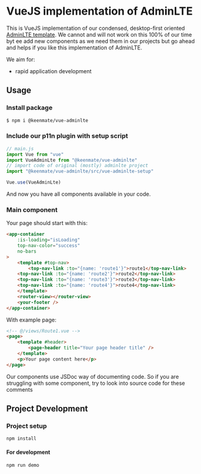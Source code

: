 # VueJS implementation of AdminLTE

This is VueJS implementation of our condensed, desktop-first oriented [AdminLTE template](/keenmate/AdminLTE). 
We cannot and will not work on this 100% of our time byt ee add new components as we need them in our projects but go ahead and helps if you like this implementation of AdminLTE.

We aim for:
- rapid application development


## Usage

### Install package
```sh
$ npm i @keenmate/vue-adminlte
```

### Include our p11n plugin with setup script
```javascript
// main.js
import Vue from "vue"
import VueAdminLte from "@keenmate/vue-adminlte"
// import code of original (mostly) adminlte project
import "@keenmate/vue-adminlte/src/vue-adminlte-setup"

Vue.use(VueAdminLte)
```
And now you have all components available in your code.

### Main component
Your page should start with this:
```html
<app-container
	:is-loading="isLoading"
	top-nav-color="success"
	no-bars
>
	<template #top-nav>
		<top-nav-link :to="{name: 'route1'}">route1</top-nav-link>
    <top-nav-link :to="{name: 'route2'}">route2</top-nav-link>
    <top-nav-link :to="{name: 'route3'}">route3</top-nav-link>
    <top-nav-link :to="{name: 'route4'}">route4</top-nav-link>
	</template>
	<router-view></router-view>
	<your-footer />
</app-container>
```

With example page:
```html
<!-- @/views/Route1.vue -->
<page>
	<template #header>
		<page-header title="Your page header title" />
	</template>
	<p>Your page content here</p>
</page>
```

Our components use JSDoc way of documenting code. So if you are struggling with some component, try to look into source code for these comments


## Project Development

### Project setup
```
npm install
```

#### For development
```
npm run demo
```
